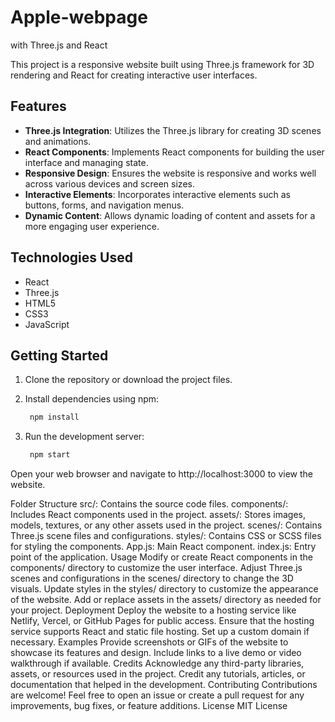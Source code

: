 # Apple-webpage
 with Three.js and React

This project is a responsive website built using Three.js framework for 3D rendering and React for creating interactive user interfaces.

## Features

- **Three.js Integration**: Utilizes the Three.js library for creating 3D scenes and animations.
- **React Components**: Implements React components for building the user interface and managing state.
- **Responsive Design**: Ensures the website is responsive and works well across various devices and screen sizes.
- **Interactive Elements**: Incorporates interactive elements such as buttons, forms, and navigation menus.
- **Dynamic Content**: Allows dynamic loading of content and assets for a more engaging user experience.

## Technologies Used

- React
- Three.js
- HTML5
- CSS3
- JavaScript

## Getting Started

1. Clone the repository or download the project files.

2. Install dependencies using npm:

   ```bash
    npm install
    ```

3. Run the development server:
   ```bash
    npm start
   ```
Open your web browser and navigate to http://localhost:3000 to view the website.

Folder Structure
src/: Contains the source code files.
components/: Includes React components used in the project.
assets/: Stores images, models, textures, or any other assets used in the project.
scenes/: Contains Three.js scene files and configurations.
styles/: Contains CSS or SCSS files for styling the components.
App.js: Main React component.
index.js: Entry point of the application.
Usage
Modify or create React components in the components/ directory to customize the user interface.
Adjust Three.js scenes and configurations in the scenes/ directory to change the 3D visuals.
Update styles in the styles/ directory to customize the appearance of the website.
Add or replace assets in the assets/ directory as needed for your project.
Deployment
Deploy the website to a hosting service like Netlify, Vercel, or GitHub Pages for public access.
Ensure that the hosting service supports React and static file hosting.
Set up a custom domain if necessary.
Examples
Provide screenshots or GIFs of the website to showcase its features and design.
Include links to a live demo or video walkthrough if available.
Credits
Acknowledge any third-party libraries, assets, or resources used in the project.
Credit any tutorials, articles, or documentation that helped in the development.
Contributing
Contributions are welcome! Feel free to open an issue or create a pull request for any improvements, bug fixes, or feature additions.
License
MIT License







